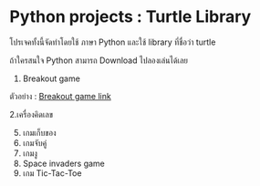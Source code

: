 # Python projects : Turtle Library
โปรเจคทั้งนี้จัดทำโดยใช้ ภาษา Python และใช้ library ที่ชื่อว่า turtle

ถ้าใครสนใจ Python สามารถ Download ไปลองเล่นได้เลย

1. Breakout game

ตัวอย่าง : [Breakout game link](https://youtu.be/f0Xm9R1z3jQ?si=fM0XdV3-0JOdK1Dn)

2.เครื่องคิดเลข


5. เกมเก็บของ
6. เกมจับคู่
7. เกมงู
8. Space invaders game
9. เกม Tic-Tac-Toe

